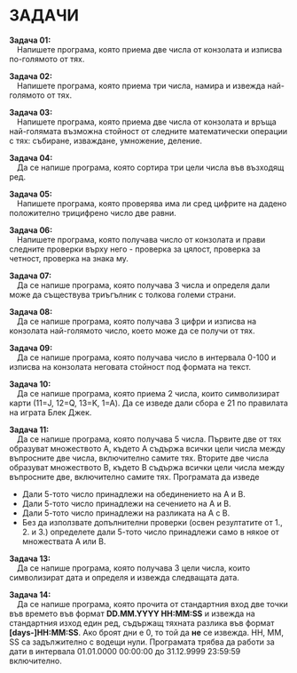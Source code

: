 # ЗАДАЧИ

<b>Задача 01:</b><br>&emsp;Напишете програма, която приема две числа от конзолата и изписва по-голямото от тях.

<b>Задача 02:</b><br>&emsp;Напишете програма, която приема три числа, намира и извежда най-голямото от тях.

<b>Задача 03:</b><br>&emsp;Напишете програма, която приема две числа от конзолата и връща най-голямата възможна стойност от следните математически операции с тях: събиране, изваждане, умножение, деление.

<b>Задача 04:</b><br>&emsp;Да се напише програма, която сортира три цели числа във възходящ ред.

<b>Задача 05:</b><br>&emsp;Напишете програма, която проверява има ли сред цифрите на дадено положително трицифрено число две равни.

<b>Задача 06:</b><br>&emsp;Напишете програма, която получава число от конзолата и прави следните проверки върху него - проверка за цялост, проверка за четност, проверка на знака му.

<b>Задача 07:</b><br>&emsp;Да се напише програма, която получава 3 числа и определя дали може да съществува триъгълник с толкова големи страни.

<b>Задача 08:</b><br>&emsp;Да се напише програма, която получава 3 цифри и изписва на конзолата най-голямото число, което може да се получи от тях.

<b>Задача 09:</b><br>&emsp;Да се напише програма, която получава число в интервала 0-100 и изписва на конзолата неговата стойност под формата на текст.

<b>Задача 10:</b><br>&emsp;Да се напише програма, която приема 2 числа, които символизират карти (11=J, 12=Q, 13=K, 1=A). Да се изведе дали сбора е 21 по правилата на играта Блек Джек.

<b>Задача 11:</b><br>&emsp;Да се напише програма, която получава 5 числа. Първите две от тях образуват множеството A, където A съдържа всички цели числа между въпросните две числа, включително самите тях. Вторите две числа образуват множеството B, където B съдържа всички цели числа между въпросните две, включително самите тях. Програмата да изведе
<ul>
	<li>Дали 5-тото число принадлежи на обединението на A и B.</li>
	<li>Дали 5-тото число принадлежи на сечението на A и B.</li>
	<li>Дали 5-тото число принадлежи на разликата на A с B.</li>
	<li>Без да използвате допълнителни проверки (освен резултатите от 1., 2. и 3.) определете дали 5-тото число принадлежи само в някое от множествата A или B.</li>
</ul>

<b>Задача 13:</b><br>&emsp;Да се напише програма, която получава 3 цели числа, които символизират дата и определя и извежда следващата дата.

<b>Задача 14:</b><br>&emsp;Да се напише програма, която прочита от стандартния вход две точки във времето във формат <b>DD.MM.YYYY HH:MM:SS</b> и извежда на стандартния изход един ред, съдържащ тяхната разлика във формат <b>[days-]HH:MM:SS</b>. Aко броят дни е 0, то той да <b>не</b> се извежда. HH, MM, SS са задължително с водещи нули. Програмата трябва да работи за дати в интервала 01.01.0000 00:00:00 до 31.12.9999 23:59:59 включително.
